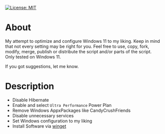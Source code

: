 [![License: MIT](https://img.shields.io/badge/License-MIT-green.svg)](https://github.com/nopantsfriday/restart_steam_client/blob/master/LICENSE)
# About
My attempt to optimize and configure Windows 11 to my liking. Keep in mind that not every setting may be right for you. Feel free to use, copy, fork, modify, merge, publish or distribute the script and/or parts of the script. Only tested on Windows 11.

If you got suggestions, let me know.

# Description
- Disable Hibernate
- Enable and select ```Ultra Performance``` Power Plan
- Remove Windows AppxPackages like CandyCrushFriends
- Disable unnecessary services
- Set Windows configuration to my liking
- Install Software via [winget](https://github.com/microsoft/winget-cli)
